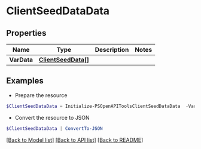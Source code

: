 # ClientSeedDataData
## Properties

Name | Type | Description | Notes
------------ | ------------- | ------------- | -------------
**VarData** | [**ClientSeedData[]**](ClientSeedData.md) |  | 

## Examples

- Prepare the resource
```powershell
$ClientSeedDataData = Initialize-PSOpenAPIToolsClientSeedDataData  -VarData null
```

- Convert the resource to JSON
```powershell
$ClientSeedDataData | ConvertTo-JSON
```

[[Back to Model list]](../README.md#documentation-for-models) [[Back to API list]](../README.md#documentation-for-api-endpoints) [[Back to README]](../README.md)

